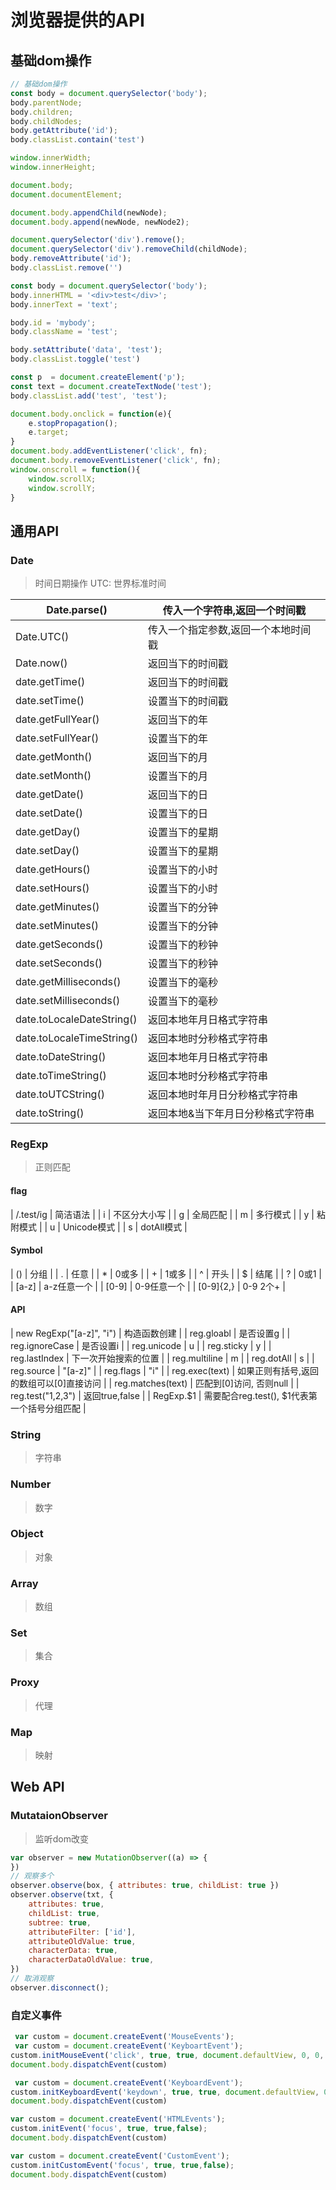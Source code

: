 # 浏览器提供的API

## 基础dom操作

```js
// 基础dom操作
const body = document.querySelector('body');
body.parentNode;
body.children;
body.childNodes;
body.getAttribute('id');
body.classList.contain('test')

window.innerWidth;
window.innerHeight;

document.body;
document.documentElement;

document.body.appendChild(newNode);
document.body.append(newNode, newNode2);

document.querySelector('div').remove();
document.querySelector('div').removeChild(childNode);
body.removeAttribute('id');
body.classList.remove('')

const body = document.querySelector('body');
body.innerHTML = '<div>test</div>';
body.innerText = 'text';

body.id = 'mybody';
body.className = 'test';

body.setAttribute('data', 'test');
body.classList.toggle('test')

const p  = document.createElement('p');
const text = document.createTextNode('test');
body.classList.add('test', 'test');

document.body.onclick = function(e){
    e.stopPropagation();
    e.target;
}
document.body.addEventListener('click', fn);
document.body.removeEventListener('click', fn);
window.onscroll = function(){
    window.scrollX;
    window.scrollY;
}
```

## 通用API

### Date
> 时间日期操作
> UTC: 世界标准时间

| Date.parse()              | 传入一个字符串,返回一个时间戳       |
| ------------------------- | ----------------------------------- |
| Date.UTC()                | 传入一个指定参数,返回一个本地时间戳 |
| Date.now()                | 返回当下的时间戳                    |
| date.getTime()            | 返回当下的时间戳                    |
| date.setTime()            | 设置当下的时间戳                    |
| date.getFullYear()        | 返回当下的年                        |
| date.setFullYear()        | 设置当下的年                        |
| date.getMonth()           | 返回当下的月                        |
| date.setMonth()           | 设置当下的月                        |
| date.getDate()            | 返回当下的日                        |
| date.setDate()            | 设置当下的日                        |
| date.getDay()             | 设置当下的星期                      |
| date.setDay()             | 设置当下的星期                      |
| date.getHours()           | 设置当下的小时                      |
| date.setHours()           | 设置当下的小时                      |
| date.getMinutes()         | 设置当下的分钟                      |
| date.setMinutes()         | 设置当下的分钟                      |
| date.getSeconds()         | 设置当下的秒钟                      |
| date.setSeconds()         | 设置当下的秒钟                      |
| date.getMilliseconds()    | 设置当下的毫秒                      |
| date.setMilliseconds()    | 设置当下的毫秒                      |
| date.toLocaleDateString() | 返回本地年月日格式字符串            |
| date.toLocaleTimeString() | 返回本地时分秒格式字符串            |
| date.toDateString()       | 返回本地年月日格式字符串            |
| date.toTimeString()       | 返回本地时分秒格式字符串            |
| date.toUTCString()        | 返回本地时年月日分秒格式字符串      |
| date.toString()           | 返回本地&当下年月日分秒格式字符串   |


### RegExp
> 正则匹配

#### flag

|  /\.test/ig   | 简洁语法  |
|  i  | 不区分大小写  |
| g  | 全局匹配 |
| m  | 多行模式 |
| y  | 粘附模式 |
| u | Unicode模式 |
| s | dotAll模式 |

#### Symbol

|  ()   | 分组  |
|  .  | 任意  |
| *  | 0或多 |
| +  | 1或多 |
| ^  | 开头 |
| $ | 结尾 |
| ? | 0或1 |
| [a-z] | a-z任意一个 |
| [0-9] | 0-9任意一个 |
| [0-9]{2,} | 0-9 2个+ |

#### API

|  new RegExp("[a-z]", "i")   | 构造函数创建  |
|  reg.gloabl  | 是否设置g  |
|  reg.ignoreCase  | 是否设置i |
|  reg.unicode | u |
|  reg.sticky | y |
|  reg.lastIndex | 下一次开始搜索的位置 |
|  reg.multiline | m |
|  reg.dotAll | s |
|  reg.source | "[a-z]" |
|  reg.flags | "i" |
|  reg.exec(text) | 如果正则有括号,返回的数组可以[0]直接访问 |
|  reg.matches(text) | 匹配到[0]访问, 否则null |
|  reg.test("1,2,3") | 返回true,false |
|  RegExp.$1 | 需要配合reg.test(), $1代表第一个括号分组匹配 |

### String
> 字符串

### Number
> 数字

### Object
> 对象

### Array
> 数组

### Set
> 集合

### Proxy
> 代理

### Map
> 映射


## Web API

### MutataionObserver

> 监听dom改变

```js
var observer = new MutationObserver((a) => {
})
// 观察多个
observer.observe(box, { attributes: true, childList: true })
observer.observe(txt, {
    attributes: true, 
    childList: true, 
    subtree: true, 
    attributeFilter: ['id'],
    attributeOldValue: true,
    characterData: true,
    characterDataOldValue: true,
})
// 取消观察
observer.disconnect();
```

### 自定义事件

```js
 var custom = document.createEvent('MouseEvents');
 var custom = document.createEvent('KeyboartEvent');
custom.initMouseEvent('click', true, true, document.defaultView, 0, 0, 0, 0, 0, false, false, false, false, 0, null);
document.body.dispatchEvent(custom)

 var custom = document.createEvent('KeyboardEvent');
custom.initKeyboardEvent('keydown', true, true, document.defaultView, 0, 0, 0, 0, 0, false, false, false, false, 0, null);
document.body.dispatchEvent(custom)

var custom = document.createEvent('HTMLEvents');
custom.initEvent('focus', true, true,false);
document.body.dispatchEvent(custom)

var custom = document.createEvent('CustomEvent');
custom.initCustomEvent('focus', true, true,false);
document.body.dispatchEvent(custom)
```